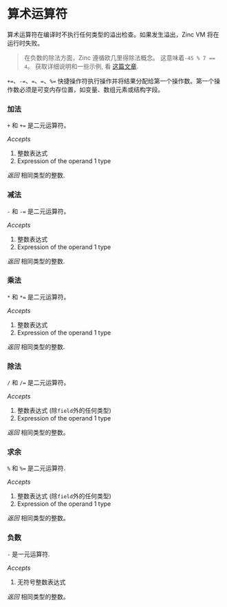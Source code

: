# 算术运算符

算术运算符在编译时不执行任何类型的溢出检查。如果发生溢出，Zinc VM 将在运行时失败。

> 在负数的除法方面，Zinc 遵循欧几里得除法概念。
> 这意味着`-45 % 7 == 4`。 获取详细说明和一些示例, 看 [这篇文章](https://en.wikipedia.org/wiki/Euclidean_division).

`+=`、`-=`、`=`、`=`、`%=` 快捷操作符执行操作并将结果分配给第一个操作数。第一个操作数必须是可变内存位置，如变量、数组元素或结构字段。

### 加法

`+` 和 `+=` 是二元运算符。

*Accepts*
1. 整数表达式
2. Expression of the operand 1 type

*返回* 相同类型的整数.

### 减法

`-` 和 `-=` 是二元运算符。

*Accepts*
1. 整数表达式
2. Expression of the operand 1 type

*返回* 相同类型的整数.

### 乘法

`*` 和 `*=` 是二元运算符。

*Accepts*
1. 整数表达式
2. Expression of the operand 1 type

*返回* 相同类型的整数.

### 除法

`/` 和 `/=` 是二元运算符。

*Accepts*
1. 整数表达式 (除`field`外的任何类型)
2. Expression of the operand 1 type

*返回* 相同类型的整数。

### 求余

`%` 和 `%=` 是二元运算符.

*Accepts*
1. 整数表达式 (除`field`外的任何类型)
2. Expression of the operand 1 type

*返回* 相同类型的整数。

### 负数

`-` 是一元运算符.

*Accepts*
1. 无符号整数表达式

*返回* 相同类型的整数。